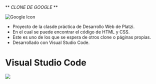  ** *CLONE DE GOOGLE* **

![Google Icon](https://cdn-icons-png.flaticon.com/128/300/300221.png "Google Icon") 

- Proyecto de la clasde práctica de Desarrollo Web de Platzi.
- En el cual se puede encontrar el código de HTML y CSS.
- Este es uno de los que se espera de otros clone o páginas propias.
- Desarrollado con Visual Studio Code.


# Visual Studio Code

![](https://miro.medium.com/max/512/1*Nj1UFgSPsXolWicqDC1hwg.png)